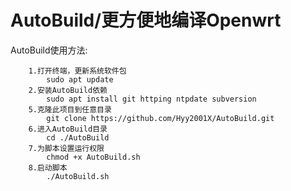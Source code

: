 # AutoBuild/更方便地编译Openwrt

AutoBuild使用方法: 

		1.打开终端，更新系统软件包
			sudo apt update
		2.安装AutoBuild依赖
			sudo apt install git httping ntpdate subversion
		5.克隆此项目到任意目录
			git clone https://github.com/Hyy2001X/AutoBuild.git
		6.进入AutoBuild目录
			cd ./AutoBuild
		7.为脚本设置运行权限
			chmod +x AutoBuild.sh
		8.启动脚本
			./AutoBuild.sh
